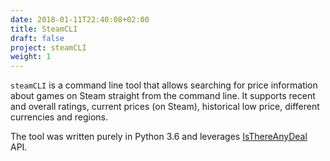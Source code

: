 ```yaml
---
date: 2018-01-11T22:40:08+02:00
title: SteamCLI
draft: false
project: steamCLI
weight: 1
---
```

`steamCLI` is a command line tool that allows searching for price information about 
games on Steam straight from the command line. It supports recent and overall ratings,
current prices (on Steam), historical low price, different currencies and regions.

The tool was written purely in Python 3.6 and leverages 
[IsThereAnyDeal](https://isthereanydeal.com/) API.